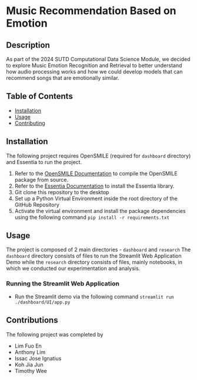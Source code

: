 # Music Recommendation Based on Emotion

## Description
As part of the 2024 SUTD Computational Data Science Module, we decided to explore Music Emotion Recognition and Retrieval to better understand how audio processing works and how we could develop models that can recommend songs that are emotionally similar.

## Table of Contents
- [Installation](#installation)
- [Usage](#usage)
- [Contributing](#contributing)

## Installation
The following project requires OpenSMILE (required for `dashboard` directory) and Essentia to run the project.

1. Refer to the [OpenSMILE Documentation](https://audeering.github.io/opensmile/get-started.html#compiling-on-linux-mac) to compile the OpenSMILE package from source.
2. Refer to the [Essentia Documentation](https://essentia.upf.edu/installing.html#installing-essentia) to install the Essentia library.
3. Git clone this repository to the desktop
4. Set up a Python Virtual Environment inside the root directory of the GitHub Repository
5. Activate the virtual environment and install the package dependencies using the following command `pip install -r requirements.txt`

## Usage
The project is composed of 2 main directories - `dashboard` and `research`
The `dashboard` directory consists of files to run the Streamlit Web Application Demo while the `research` directory consists of files, mainly notebooks, in which we conducted our experimentation and analysis.

### Running the Streamlit Web Application
- Run the Streamlit demo via the following command `streamlit run ./dashboard/UI/app.py`

## Contributions
The following project was completed by
- Lim Fuo En
- Anthony Lim
- Issac Jose Ignatius
- Koh Jia Jun
- Timothy Wee
